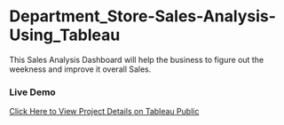 # Department_Store-Sales-Analysis-Using_Tableau
This Sales Analysis Dashboard will help the business to figure out the weekness and improve it overall Sales. 

### Live Demo 
[Click Here to View Project Details on Tableau Public](https://public.tableau.com/views/SalesAnalysis_16558440332670/Sales_Dashboard?:language=en-US&:display_count=n&:origin=viz_share_link)



